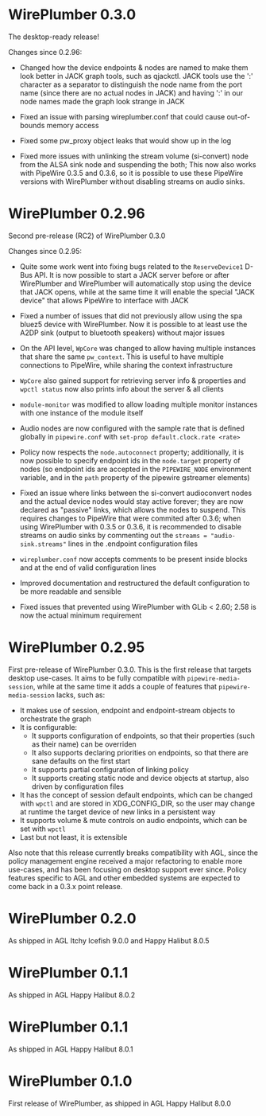# WirePlumber 0.3.0

The desktop-ready release!

Changes since 0.2.96:
  - Changed how the device endpoints & nodes are named
    to make them look better in JACK graph tools, such as qjackctl.
    JACK tools use the ':' character as a separator to distinguish the node
    name from the port name (since there are no actual nodes in JACK) and
    having ':' in our node names made the graph look strange in JACK

  - Fixed an issue with parsing wireplumber.conf that could cause
    out-of-bounds memory access

  - Fixed some pw_proxy object leaks that would show up in the log

  - Fixed more issues with unlinking the stream volume (si-convert) node
    from the ALSA sink node and suspending the both;
    This now also works with PipeWire 0.3.5 and 0.3.6, so it is possible
    to use these PipeWire versions with WirePlumber without disabling streams
    on audio sinks.

# WirePlumber 0.2.96

Second pre-release (RC2) of WirePlumber 0.3.0

Changes since 0.2.95:
  - Quite some work went into fixing bugs related to the `ReserveDevice1`
    D-Bus API. It is now possible to start a JACK server before or after
    WirePlumber and WirePlumber will automatically stop using the device that
    JACK opens, while at the same time it will enable the special "JACK device"
    that allows PipeWire to interface with JACK

  - Fixed a number of issues that did not previously allow using the spa
    bluez5 device with WirePlumber. Now it is possible to at least use the
    A2DP sink (output to bluetooth speakers) without major issues

  - On the API level, `WpCore` was changed to allow having multiple instances
    that share the same `pw_context`. This is useful to have multiple
    connections to PipeWire, while sharing the context infrastructure

  - `WpCore` also gained support for retrieving server info & properties
    and `wpctl status` now also prints info about the server & all clients

  - `module-monitor` was modified to allow loading multiple monitor instances
    with one instance of the module itself

  - Audio nodes are now configured with the sample rate that is defined
    globally in `pipewire.conf` with `set-prop default.clock.rate <rate>`

  - Policy now respects the `node.autoconnect` property; additionally, it is
    now possible to specify endpoint ids in the `node.target` property of nodes
    (so endpoint ids are accepted in the `PIPEWIRE_NODE` environment variable,
    and in the `path` property of the pipewire gstreamer elements)

  - Fixed an issue where links between the si-convert audioconvert nodes and
    the actual device nodes would stay active forever; they are now declared
    as "passive" links, which allows the nodes to suspend. This requires
    changes to PipeWire that were commited after 0.3.6; when using WirePlumber
    with 0.3.5 or 0.3.6, it is recommended to disable streams on audio sinks
    by commenting out the `streams = "audio-sink.streams"` lines in the
    .endpoint configuration files

  - `wireplumber.conf` now accepts comments to be present inside blocks and
    at the end of valid configuration lines

  - Improved documentation and restructured the default configuration to be
    more readable and sensible

  - Fixed issues that prevented using WirePlumber with GLib < 2.60;
    2.58 is now the actual minimum requirement

# WirePlumber 0.2.95

First pre-release of WirePlumber 0.3.0.
This is the first release that targets desktop use-cases. It aims to be
fully compatible with `pipewire-media-session`, while at the same time it
adds a couple of features that `pipewire-media-session` lacks, such as:

  - It makes use of session, endpoint and endpoint-stream objects
    to orchestrate the graph
  - It is configurable:
    - It supports configuration of endpoints, so that their properties
      (such as their name) can be overriden
    - It also supports declaring priorities on endpoints, so that there
      are sane defaults on the first start
    - It supports partial configuration of linking policy
    - It supports creating static node and device objects at startup,
      also driven by configuration files
  - It has the concept of session default endpoints, which can be changed
    with `wpctl` and are stored in XDG_CONFIG_DIR, so the user may change
    at runtime the target device of new links in a persistent way
  - It supports volume & mute controls on audio endpoints, which can be
    set with `wpctl`
  - Last but not least, it is extensible

Also note that this release currently breaks compatibility with AGL, since
the policy management engine received a major refactoring to enable more
use-cases, and has been focusing on desktop support ever since.
Policy features specific to AGL and other embedded systems are expected
to come back in a 0.3.x point release.


# WirePlumber 0.2.0

As shipped in AGL Itchy Icefish 9.0.0 and Happy Halibut 8.0.5


# WirePlumber 0.1.1

As shipped in AGL Happy Halibut 8.0.2


# WirePlumber 0.1.1

As shipped in AGL Happy Halibut 8.0.1


# WirePlumber 0.1.0

First release of WirePlumber, as shipped in AGL Happy Halibut 8.0.0
